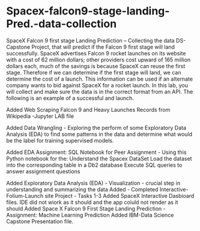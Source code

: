 # Spacex-falcon9-stage-landing-Pred.-data-collection
SpaceX Falcon 9 first stage Landing Prediction – Collecting the data
DS-Capstone Project, that will predict if the Falcon 9 first stage will land successfully. SpaceX advertises Falcon 9 rocket launches on its website with a cost of 62 million dollars; other providers cost upward of 165 million dollars each, much of the savings is because SpaceX can reuse the first stage. Therefore if we can determine if the first stage will land, we can determine the cost of a launch. This information can be used if an alternate company wants to bid against SpaceX for a rocket launch. In this lab, you will collect and make sure the data is in the correct format from an API. The following is an example of a successful and launch.

Added Web Scraping Falcon 9 and Heavy Launches Records from Wikipedia -Jupyter LAB file 

Added Data Wrangling - Exploring the perform of some Exploratory Data Analysis (EDA) to find some patterns in the data and determine what would be the label for training supervised models.

Added EDA Assignment: SQL Notebook for Peer Assignment - Using this Python notebook for the:
Understand the Spacex DataSet
Load the dataset into the corresponding table in a Db2 database
Execute SQL queries to answer assignment questions

Added Exploratory Data Analysis (EDA) - Visualization - crucial step in understanding and summarizing the data 
Added - Completed Interactive-Folium-Launch site Project - Tasks 1-3
Added SpaceX Interactive Dasbioard files. IDE did not wiork as it should and the app coiuld not render as it should
Added Space X Falcon 9 First Stage Landing Prediction - Assignment: Machine Learning Prediction
Added IBM-Data Science Capstone Presentation file.
